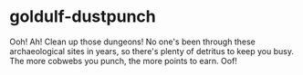 # goldulf-dustpunch
Ooh! Ah! Clean up those dungeons! No one's been through these archaeological sites in years, so there's plenty of detritus to keep you busy. The more cobwebs you punch, the more points to earn. Oof!
